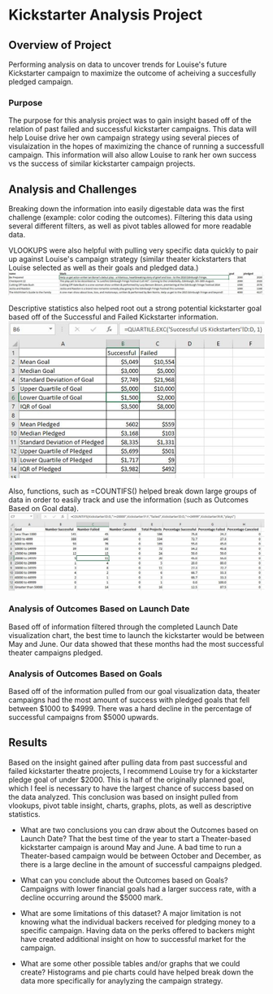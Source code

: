 # Kickstarter Analysis Project

## Overview of Project
Performing analysis on data to uncover trends for Louise's future Kickstarter campaign to maximize the outcome of acheiving a succesfully pledged campaign.

### Purpose
The purpose for this analysis project was to gain insight based off of the relation of past failed and successful kickstarter campaigns. This data will help Louise drive her own campaign strategy using several pieces of visulaization in the hopes of maximizing the chance of running a successfull campaign. This information will also allow Louise to rank her own success vs the success of similar kickstarter campaign projects.

## Analysis and Challenges
Breaking down the information into easily digestable data was the first challenge (example: color coding the outcomes). Filtering this data using several different filters, as well as pivot tables allowed for more readable data. 

VLOOKUPS were also helpful with pulling very specific data quickly to pair up against Louise's campaign strategy (similar theater kickstarters that Louise selected as well as their goals and pledged data.)
![V_Lookups_Chart](https://github.com/dwest85/kickstarter-analysis/blob/main/images/v_lookups_example.JPG)

Descriptive statistics also helped root out a strong potential kickstarter goal based off of the Successful and Failed Kickstarter information.
![Descriptive_Statistics](https://github.com/dwest85/kickstarter-analysis/blob/main/images/d_statistics.JPG)

Also, functions, such as =COUNTIFS() helped break down large groups of data in order to easily track and use the information (such as Outcomes Based on Goal data).
![COUNTIFS_Function](https://github.com/dwest85/kickstarter-analysis/blob/main/images/countifs.JPG)

### Analysis of Outcomes Based on Launch Date
Based off of information filtered through the completed Launch Date visualization chart, the best time to launch the kickstarter would be between May and June. Our data showed that these months had the most successful theater campaigns pledged. 

### Analysis of Outcomes Based on Goals
Based off of the information pulled from our goal visualization data, theater campaigns had the most amount of success with pledged goals that fell between $1000 to $4999. There was a hard decline in the percentage of successful campaigns from $5000 upwards. 

## Results
Based on the insight gained after pulling data from past successful and failed kickstarter theatre projects, I recommend Louise try for a kickstarter pledge goal of under $2000. This is half of the originally planned goal, which I feel is necessary to have the largest chance of success based on the data analyzed. This conclusion was based on insight pulled from vlookups, pivot table insight, charts, graphs, plots, as well as descriptive statistics.

- What are two conclusions you can draw about the Outcomes based on Launch Date?
That the best time of the year to start a Theater-based kickstarter campaign is around May and June. A bad time to run a Theater-based campaign would be between October and December, as there is a large decline in the amount of successful campaigns pledged.

- What can you conclude about the Outcomes based on Goals?
Campaigns with lower financial goals had a larger success rate, with a decline occurring around the $5000 mark.

- What are some limitations of this dataset?
A major limitation is not knowing what the individual backers received for pledging money to a specific campaign. Having data on the perks offered to backers might have created additional insight on how to successful market for the campaign.

- What are some other possible tables and/or graphs that we could create?
Histograms and pie charts could have helped break down the data more specifically for anaylyzing the campaign strategy.